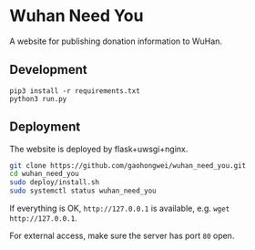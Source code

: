 # Wuhan Need You

A website for publishing donation information to WuHan.

## Development

```
pip3 install -r requirements.txt
python3 run.py
```

## Deployment

The website is deployed by flask+uwsgi+nginx.

```bash
git clone https://github.com/gaohongwei/wuhan_need_you.git
cd wuhan_need_you
sudo deploy/install.sh
sudo systemctl status wuhan_need_you
```

If everything is OK, `http://127.0.0.1` is available, e.g. `wget http://127.0.0.1`.

For external access, make sure the server has port `80` open.
